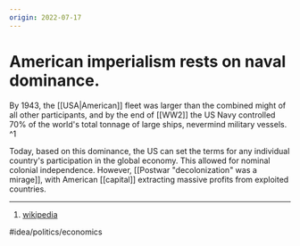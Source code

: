 ```yaml
---
origin: 2022-07-17
---
```

# American imperialism rests on naval dominance. 
By 1943, the [[USA|American]] fleet was larger than the combined might of all other participants, and by the end of [[WW2]] the US Navy controlled 70% of the world's total tonnage of large ships, nevermind military vessels. ^1

Today, based on this dominance, the US can set the terms for any individual country's participation in the global economy. This allowed for nominal colonial independence. However, [[Postwar "decolonization" was a mirage]], with American [[capital]] extracting massive profits from exploited countries.

---
1. [wikipedia](https://en.wikipedia.org/wiki/United_States_Navy#World_War_II)

#idea/politics/economics 